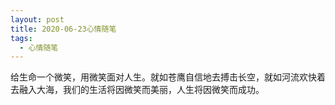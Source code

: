 ```yaml
---
layout: post
title: 2020-06-23心情随笔
tags:
  - 心情随笔
---
```


给生命一个微笑，用微笑面对人生。就如苍鹰自信地去搏击长空，就如河流欢快着去融入大海，我们的生活将因微笑而美丽，人生将因微笑而成功。